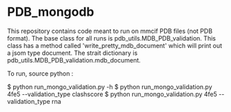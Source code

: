 # PDB_mongodb

This repository contains code meant to run on mmcif PDB files (not PDB format). The base class for all runs is pdb_utils.MDB_PDB_validation. This class has a method called 'write_pretty_mdb_document' which will print out a jsom type document. The strait dictionary is pdb_utils.MDB_PDB_validation.mdb_document.

To run, source python :

  $ python run_mongo_validation.py -h
  $ python run_mongo_validation.py 4fe5 --validation_type clashscore
  $ python run_mongo_validation.py 4fe5 --validation_type rna 

